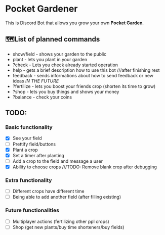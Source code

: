 # Pocket Gardener

This is Discord Bot that allows you grow your own **Pocket Garden**.

## 🗺️List of planned commands

- show/field - shows your garden to the public
- plant - lets you plant in your garden
- ?check - Lets you check already started operation
- help - gets a brief description how to use this bot ///after finishing rest
- feedback - sends informations about how to send feedback or new ideas
*IN THE FUTURE*
- ?fertilize - lets you boost your friends crop (shorten its time to grow)
- ?shop - lets you buy things and shows your money
- ?balance - check your coins

## TODO:

### Basic functionality
- [X] See your field
- [ ] Prettify field/buttons
- [X] Plant a crop
- [X] Set a timer after planting
- [ ] Add a crop to the field and message a user
- [x] Ability to choose crops ///TODO: Remove blank crop after debugging
### Extra functionality
- [ ] Different crops have different time
- [ ] Being able to add another field (after filling existing)
### Future functionalities
- [ ] Multiplayer actions (fertilizing other ppl crops)
- [ ] Shop (get new plants/buy time shorteners/buy fields)